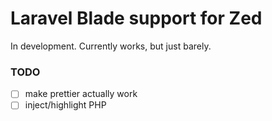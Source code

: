# Laravel Blade support for Zed

In development. Currently works, but just barely.

### TODO

- [ ] make prettier actually work
- [ ] inject/highlight PHP
